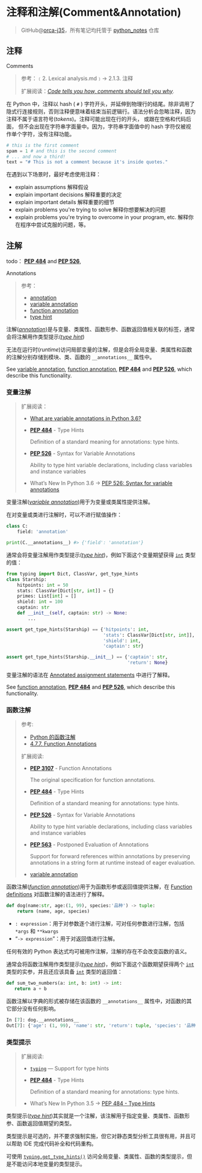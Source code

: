 # 注释和注解(Comment&Annotation)
> GitHub@[orca-j35](https://github.com/orca-j35)，所有笔记均托管于 [python_notes](https://github.com/orca-j35/python_notes) 仓库

## 注释

Comments

> 参考：﹝2. Lexical analysis.md﹞-> 2.1.3. 注释
>
> 扩展阅读：[*Code tells you how, comments should tell you why*](http://www.codinghorror.com/blog/2006/12/code-tells-you-how-comments-tell-you-why.html).

在 Python 中，注释以 hash ( `#` ) 字符开头，并延伸到物理行的结尾。除非调用了隐式行连接规则，否则注释便意味着结束当前逻辑行。语法分析会忽略注释，因为注释不属于语言符号(*tokens*)。注释可能出现在行的开头， 或跟在空格和代码后面， 但不会出现在字符串字面量中。因为，字符串字面值中的 hash 字符仅被视作单个字符，没有注释功能。

```python
# this is the first comment
spam = 1 # and this is the second comment
# ... and now a third!
text = "# This is not a comment because it's inside quotes."
```

在遇到以下场景时，最好考虑使用注释：

- explain assumptions 解释假设
- explain important decisions 解释重要的决定
- explain important details 解释重要的细节
- explain problems you're trying to solve 解释你想要解决的问题
- explain problems you're trying to overcome in your program, etc. 解释你在程序中尝试克服的问题，等。

## 注解

todo： [**PEP 484**](https://www.python.org/dev/peps/pep-0484) and [**PEP 526**](https://www.python.org/dev/peps/pep-0526), 

Annotations

> 参考：
>
> - [annotation](https://docs.python.org/3.7/glossary.html#term-annotation)
> - [variable annotation](https://docs.python.org/3.7/glossary.html#term-variable-annotation)
> - [function annotation](https://docs.python.org/3.7/glossary.html#term-function-annotation)
> - [type hint](https://docs.python.org/3.7/glossary.html#term-type-hint)

注解([*annotation*](https://docs.python.org/3.7/glossary.html#term-annotation))是与变量、类属性、函数形参、函数返回值相关联的标签，通常会将注解用作类型提示([*type* *hint*](https://docs.python.org/3.7/glossary.html#term-type-hint))

无法在运行时(*runtime*)访问局部变量的注解，但是会将全局变量、类属性和函数的注解分别存储到模块、类、函数的 `__annotations__` 属性中。

See [variable annotation](https://docs.python.org/3.7/glossary.html#term-variable-annotation), [function annotation](https://docs.python.org/3.7/glossary.html#term-function-annotation), [**PEP 484**](https://www.python.org/dev/peps/pep-0484) and [**PEP 526**](https://www.python.org/dev/peps/pep-0526), which describe this functionality.

### 变量注解

> 扩展阅读：
>
> - [What are variable annotations in Python 3.6?](https://stackoverflow.com/questions/39971929/what-are-variable-annotations-in-python-3-6)
>
> - [**PEP 484**](https://www.python.org/dev/peps/pep-0484) - Type Hints
>
>   Definition of a standard meaning for annotations: type hints.
>
> - [**PEP 526**](https://www.python.org/dev/peps/pep-0526) - Syntax for Variable Annotations
>
>   Ability to type hint variable declarations, including class variables and instance variables
>
> - What’s New In Python 3.6 -> [PEP 526: Syntax for variable annotations](https://docs.python.org/3.7/whatsnew/3.6.html?highlight=annotation#pep-526-syntax-for-variable-annotations)

变量注解([*variable* *annotation*](https://docs.python.org/3.7/glossary.html#term-variable-annotation))用于为变量或类属性提供注解。

在对变量或类进行注解时，可以不进行赋值操作：

```python
class C:
    field: 'annotation'

print(C.__annotations__) #> {'field': 'annotation'}
```

通常会将变量注解用作类型提示([*type* *hint*](https://docs.python.org/3.7/glossary.html#term-type-hint))，例如下面这个变量期望获得 [`int`](https://docs.python.org/3.7/library/functions.html#int) 类型的值：

```python
from typing import Dict, ClassVar, get_type_hints
class Starship:
    hitpoints: int = 50
    stats: ClassVar[Dict[str, int]] = {}
    primes: List[int] = []
    shield: int = 100
    captain: str
    def __init__(self, captain: str) -> None:
        ...

assert get_type_hints(Starship) == {'hitpoints': int,
                                    'stats': ClassVar[Dict[str, int]],
                                    'shield': int,
                                    'captain': str}

assert get_type_hints(Starship.__init__) == {'captain': str,
                                             'return': None}
```

变量注解的语法在 [Annotated assignment statements](https://docs.python.org/3.7/reference/simple_stmts.html#annassign) 中进行了解释。

See [function annotation](https://docs.python.org/3.7/glossary.html#term-function-annotation), [**PEP 484**](https://www.python.org/dev/peps/pep-0484) and [**PEP 526**](https://www.python.org/dev/peps/pep-0526), which describe this functionality.

### 函数注解

> 参考:
>
> - [Python 的函数注解](https://segmentfault.com/a/1190000005173184)
> - [4.7.7. Function Annotations](https://docs.python.org/3/tutorial/controlflow.html#function-annotations)
>
> 扩展阅读:
>
> - [**PEP 3107**](https://www.python.org/dev/peps/pep-3107) - Function Annotations
>
>   The original specification for function annotations.
>
> - [**PEP 484**](https://www.python.org/dev/peps/pep-0484) - Type Hints
>
>   Definition of a standard meaning for annotations: type hints.
>
> - [**PEP 526**](https://www.python.org/dev/peps/pep-0526) - Syntax for Variable Annotations
>
>   Ability to type hint variable declarations, including class variables and instance variables
>
> - [**PEP 563**](https://www.python.org/dev/peps/pep-0563) - Postponed Evaluation of Annotations
>
>   Support for forward references within annotations by preserving annotations in a string form at runtime instead of eager evaluation.
>
> - [variable annotation](https://docs.python.org/3.7/glossary.html#term-variable-annotation)

函数注解([*function* *annotation*](https://docs.python.org/3.7/glossary.html#term-function-annotation))用于为函数形参或返回值提供注解，在 [Function definitions](https://docs.python.org/3.7/reference/compound_stmts.html#function) 对函数注解的语法进行了解释。

```python
def dog(name:str, age:(1, 99), species:'品种') -> tuple:
    return (name, age, species)
```

- `: expression`：用于对参数逐个进行注解，可对任何参数进行注解，包括 `*args` 和 `**kwargs` 
- “`-> expression`”：用于对返回值进行注解。

任何有效的 Python 表达式均可被用作注解，注解的存在不会改变函数的语义。

通常会将函数注解用作类型提示([*type* *hint*](https://docs.python.org/3.7/glossary.html#term-type-hint))，例如下面这个函数期望获得两个 [`int`](https://docs.python.org/3.7/library/functions.html#int) 类型的实参，并且还应该具备 [`int`](https://docs.python.org/3.7/library/functions.html#int) 类型的返回值：

```python
def sum_two_numbers(a: int, b: int) -> int:
   return a + b
```

函数注解以字典的形式被存储在该函数的 `__annotations__` 属性中，对函数的其它部分没有任何影响。

```python
In [7]: dog.__annotations__
Out[7]: {'age': (1, 99), 'name': str, 'return': tuple, 'species': '品种'}
```

### 类型提示

> 扩展阅读:
>
> - [`typing`](https://docs.python.org/3.7/library/typing.html#module-typing) — Support for type hints
>
> - [**PEP 484**](https://www.python.org/dev/peps/pep-0484) - Type Hints
>
>   Definition of a standard meaning for annotations: type hints.
>
> - What’s New In Python 3.5 -> [PEP 484 - Type Hints](https://docs.python.org/3.7/whatsnew/3.5.html?highlight=annotation#pep-484-type-hints)

类型提示([*type* *hint*](https://docs.python.org/3.7/glossary.html#term-type-hint))其实就是一个注解，该注解用于指定变量、类属性、函数形参、函数返回值期望的类型。

类型提示是可选的，并不要求强制实施，但它对静态类型分析工具很有用，并且可以帮助 IDE 完成代码补全和代码重构。

可使用 [`typing.get_type_hints()`](https://docs.python.org/3.7/library/typing.html#typing.get_type_hints) 访问全局变量、类属性、函数的类型提示，但是不能访问本地变量的类型提示。





